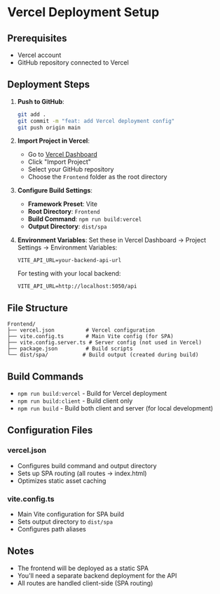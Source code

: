 # Vercel Deployment Setup

## Prerequisites
- Vercel account
- GitHub repository connected to Vercel

## Deployment Steps

1. **Push to GitHub**:
   ```bash
   git add .
   git commit -m "feat: add Vercel deployment config"
   git push origin main
   ```

2. **Import Project in Vercel**:
   - Go to [Vercel Dashboard](https://vercel.com/dashboard)
   - Click "Import Project"
   - Select your GitHub repository
   - Choose the `Frontend` folder as the root directory

3. **Configure Build Settings**:
   - **Framework Preset**: Vite
   - **Root Directory**: `Frontend`
   - **Build Command**: `npm run build:vercel`
   - **Output Directory**: `dist/spa`

4. **Environment Variables**:
   Set these in Vercel Dashboard → Project Settings → Environment Variables:
   ```
   VITE_API_URL=your-backend-api-url
   ```

   For testing with your local backend:
   ```
   VITE_API_URL=http://localhost:5050/api
   ```

## File Structure
```
Frontend/
├── vercel.json          # Vercel configuration
├── vite.config.ts       # Main Vite config (for SPA)
├── vite.config.server.ts # Server config (not used in Vercel)
├── package.json         # Build scripts
└── dist/spa/           # Build output (created during build)
```

## Build Commands
- `npm run build:vercel` - Build for Vercel deployment
- `npm run build:client` - Build client only
- `npm run build` - Build both client and server (for local development)

## Configuration Files

### vercel.json
- Configures build command and output directory
- Sets up SPA routing (all routes → index.html)
- Optimizes static asset caching

### vite.config.ts
- Main Vite configuration for SPA build
- Sets output directory to `dist/spa`
- Configures path aliases

## Notes
- The frontend will be deployed as a static SPA
- You'll need a separate backend deployment for the API
- All routes are handled client-side (SPA routing)
